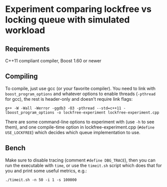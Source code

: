 # Experiment comparing lockfree vs locking queue with simulated workload
## Requirements
C++11 compliant compiler, Boost 1.60 or newer
## Compiling
To compile, just use gcc (or your favorite compiler). You need to link with `boost_program_options` and whatever options to enable threads (`-pthread` for gcc), the rest is header-only and doesn't require link flags:
```
g++ -W -Wall -Werror -ggdb3 -O3 -pthread --std=c++11 -lboost_program_options -o lockfree-experiment lockfree-experiment.cpp
```
There are some command-line options to experiment with (use `-h` to see them), and one compile-time option in lockfree-experiment.cpp (`#define USE_LOCKFREE`) which decides which queue implementation to use.
## Bench
Make sure to disable tracing (comment `#define DBG_TRACE`), then you can run the executable with `time`, or use the `timeit.sh` script which does that for you and print some useful metrics, e.g.:
```
./timeit.sh -n 50 -i 1 -s 100000
```
